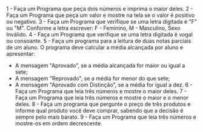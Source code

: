 1 - Faça um Programa que peça dois números e imprima o maior deles.
2 - Faça um Programa que peça um valor e mostre na tela se o valor é positivo ou negativo.
3 - Faça um Programa que verifique se uma letra digitada é "F" ou "M". Conforme a letra escrever: F - Feminino, M - Masculino, Sexo Inválido.
4 - Faça um Programa que verifique se uma letra digitada é vogal ou consoante.
5 - Faça um programa para a leitura de duas notas parciais de um aluno. O programa deve calcular a média alcançada por aluno e apresentar:
- A mensagem "Aprovado", se a média alcançada for maior ou igual a sete;
- A mensagem "Reprovado", se a média for menor do que sete;
- A mensagem "Aprovado com Distinção", se a média for igual a dez.
6 - Faça um Programa que leia três números e mostre o maior deles.
7 - Faça um Programa que leia três números e mostre o maior e o menor deles.
8 - Faça um programa que pergunte o preço de três produtos e informe qual produto você deve comprar, sabendo que a decisão é sempre pelo mais barato.
9 - Faça um Programa que leia três números e mostre-os em ordem decrescente.


